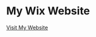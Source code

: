 <h1>My Wix Website</h1>
<a href="https://bilalqureshi13606.wixsite.com/battlegroundmobilein" target="_Home">Visit My Website</a>
